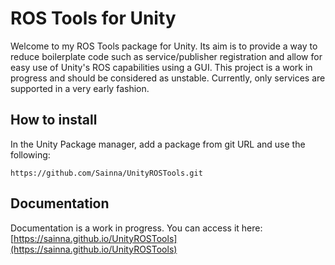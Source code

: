 # ROS Tools for Unity
Welcome to my ROS Tools package for Unity. Its aim is to provide a way to reduce boilerplate code such as service/publisher registration and allow for easy use of Unity's ROS capabilities using a GUI.
This project is a work in progress and should be considered as unstable. Currently, only services are supported in a very early fashion. 

## How to install

In the Unity Package manager, add a package from git URL and use the following:
```
https://github.com/Sainna/UnityROSTools.git
```

## Documentation
Documentation is a work in progress. You can access it here: [https://sainna.github.io/UnityROSTools](https://sainna.github.io/UnityROSTools)
